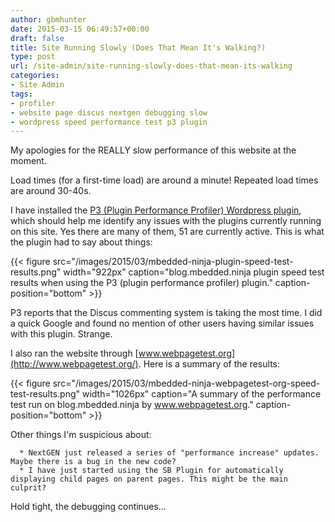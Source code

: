 ```yaml
---
author: gbmhunter
date: 2015-03-15 06:49:57+00:00
draft: false
title: Site Running Slowly (Does That Mean It's Walking?)
type: post
url: /site-admin/site-running-slowly-does-that-mean-its-walking
categories:
- Site Admin
tags:
- profiler
- website page discus nextgen debugging slow
- wordpress speed performance test p3 plugin
---
```


My apologies for the REALLY slow performance of this website at the moment.

Load times (for a first-time load) are around a minute! Repeated load times are around 30-40s.

I have installed the [P3 (Plugin Performance Profiler) Wordpress plugin](https://wordpress.org/plugins/p3-profiler/), which should help me identify any issues with the plugins currently running on this site. Yes there are many of them, 51 are currently active. This is what the plugin had to say about things:

{{< figure src="/images/2015/03/mbedded-ninja-plugin-speed-test-results.png" width="922px" caption="blog.mbedded.ninja plugin speed test results when using the P3 (plugin performance profiler) plugin." caption-position="bottom" >}}

P3 reports that the Discus commenting system is taking the most time. I did a quick Google and found no mention of other users having similar issues with this plugin. Strange.

I also ran the website through [www.webpagetest.org](http://www.webpagetest.org/). Here is a summary of the results:

{{< figure src="/images/2015/03/mbedded-ninja-webpagetest-org-speed-test-results.png" width="1026px" caption="A summary of the performance test run on blog.mbedded.ninja by www.webpagetest.org." caption-position="bottom" >}}

Other things I'm suspicious about:



	  * NextGEN just released a series of "performance increase" updates. Maybe there is a bug in the new code?
	  * I have just started using the SB Plugin for automatically displaying child pages on parent pages. This might be the main culprit?

Hold tight, the debugging continues...
